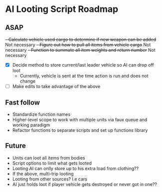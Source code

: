 # AI Looting Script Roadmap
## ASAP
~~- Calculate vehicle used cargo to determine if new weapon can be added~~ Not necessary
~~- Figure out how to pull all items from vehicle cargo~~ Not necessary
~~- Function to summate all item weights and return number~~ Not necessary
- [X] Decide method to store current/last leader vehicle so AI can drop off loot
  - Currently, vehicle is sent at the time action is run and does not change
- [ ] Make edits to take advantage of the above
## Fast follow
- Standardize function names
- Higher-level scope to work with multiple units via faux queue and working paradigm
- Refactor functions to separate scripts and set up functions library
## Future
- Units can loot all items from bodies
- Script options to limit what gets looted
- Looting AI can onlly store up to his extra load from clothing??
- If the above, multi-trip looting
- Looting from other sources? I.e cars
- AI just holds loot if player vehicle gets destroyed or never got in one??